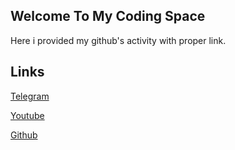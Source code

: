 ## **Welcome To My Coding Space**

Here i provided my github's activity with proper link.

## **Links**


[Telegram](https://t.me/kali_nethunter_android)

[Youtube](https://youtube.com/channel/UCOB6x1Bn0dpBk0ZOHcARKYQ)

[Github](https://github.com/L4FeeR)

